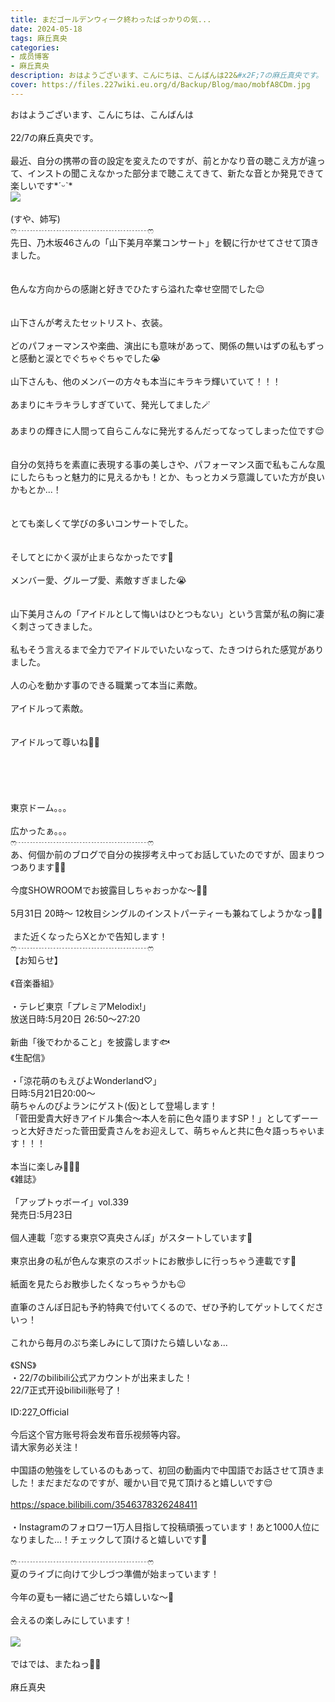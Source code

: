 ```yaml
---
title: まだゴールデンウィーク終わったばっかりの気...
date: 2024-05-18
tags: 麻丘真央
categories: 
- 成员博客
- 麻丘真央
description: おはようございます、こんにちは、こんばんは22&#x2F;7の麻丘真央です。 最近、自分の携帯の音の設定を変えたのですが、前とかなり音の聴こえ方が違って、インストの聞こえなかった部分まで聴こえてきて、新たな...
cover: https://files.227wiki.eu.org/d/Backup/Blog/mao/mobfA8CDm.jpg 
---
```

<div class="blog_detail__main">
<p>おはようございます、こんにちは、こんばんは<br/><br/>22/7の麻丘真央です。 <br/><br/>最近、自分の携帯の音の設定を変えたのですが、前とかなり音の聴こえ方が違って、インストの聞こえなかった部分まで聴こえてきて、新たな音とか発見できて楽しいです*ˊᵕˋ*<br/><img src="https://files.227wiki.eu.org/d/Backup/Blog/mao/mobfA8CDm.jpg"><br/><br/>(すや、姉写)<br/>ෆ‪┈┈┈┈┈┈┈┈┈┈┈┈┈┈┈ෆ‪<br/>先日、乃木坂46さんの「山下美月卒業コンサート」を観に行かせてさせて頂きました。<br/><br/><br/>色んな方向からの感謝と好きでひたすら溢れた幸せ空間でした😌<br/><br/><br/>山下さんが考えたセットリスト、衣装。<br/><br/>どのパフォーマンスや楽曲、演出にも意味があって、関係の無いはずの私もずっと感動と涙とでぐちゃぐちゃでした😭<br/><br/>山下さんも、他のメンバーの方々も本当にキラキラ輝いていて！！！<br/><br/>あまりにキラキラしすぎていて、発光してました🪄<br/><br/>あまりの輝きに人間って自らこんなに発光するんだってなってしまった位です😌<br/><br/><br/>自分の気持ちを素直に表現する事の美しさや、パフォーマンス面で私もこんな風にしたらもっと魅力的に見えるかも！とか、もっとカメラ意識していた方が良いかもとか...！<br/><br/><br/>とても楽しくて学びの多いコンサートでした。<br/><br/><br/>そしてとにかく涙が止まらなかったです🥲<br/><br/>メンバー愛、グループ愛、素敵すぎました😭<br/><br/><br/>山下美月さんの「アイドルとして悔いはひとつもない」という言葉が私の胸に凄く刺さってきました。<br/><br/>私もそう言えるまで全力でアイドルでいたいなって、たきつけられた感覚がありました。<br/><br/>人の心を動かす事のできる職業って本当に素敵。<br/><br/>アイドルって素敵。<br/><br/><br/>アイドルって尊いね🧚‍♀️<br/><br/><br/><br/><br/><br/>東京ドーム。。。<br/><br/>広かったぁ。。。<br/>ෆ‪┈┈┈┈┈┈┈┈┈┈┈┈┈┈┈ෆ‪<br/>あ、何個か前のブログで自分の挨拶考え中ってお話していたのですが、固まりつつあります🧚‍♀️<br/><br/>今度SHOWROOMでお披露目しちゃおっかな〜🧚‍♀️<br/><br/>5月31日 20時〜 12枚目シングルのインストパーティーも兼ねてしようかなっ🧚‍♀️<br/><br/> また近くなったらXとかで告知します！<br/>ෆ‪┈┈┈┈┈┈┈┈┈┈┈┈┈┈┈ෆ‪<br/>【お知らせ】<br/><br/>《音楽番組》<br/><br/>・テレビ東京「プレミアMelodix!」<br/>放送日時:5月20日 26:50〜27:20<br/><br/>新曲「後でわかること」を披露します🐟<br/>《生配信》<br/><br/>・「涼花萌のもえぴよWonderland♡」<br/>日時:5月21日20:00〜<br/>萌ちゃんのぴよランにゲスト(仮)として登場します！<br/>「菅田愛貴大好きアイドル集合〜本人を前に色々語りますSP！」としてずーーっと大好きだった菅田愛貴さんをお迎えして、萌ちゃんと共に色々語っちゃいます！！！<br/><br/>本当に楽しみ🫶🫶🫶<br/>《雑誌》<br/><br/>「アップトゥボーイ」vol.339<br/>発売日:5月23日<br/><br/>個人連載「恋する東京♡真央さんぽ」がスタートしています🫶<br/><br/>東京出身の私が色んな東京のスポットにお散歩しに行っちゃう連載です🐾‪<br/><br/>紙面を見たらお散歩したくなっちゃうかも😉<br/><br/>直筆のさんぽ日記も予約特典で付いてくるので、ぜひ予約してゲットしてくださいっ！<br/><br/>これから毎月のぷち楽しみにして頂けたら嬉しいなぁ...<br/><br/>《SNS》<br/>・22/7のbilibili公式アカウントが出来ました！<br/>22/7正式开设bilibili账号了！<br/><br/>ID:227_Official<br/><br/>今后这个官方账号将会发布音乐视频等内容。<br/>请大家务必关注！<br/><br/>中国語の勉強をしているのもあって、初回の動画内で中国語でお話させて頂きました！まだまだなのですが、暖かい目で見て頂けると嬉しいです😌<br/><br/><a href="https://space.bilibili.com/3546378326248411" target="_blank">https://space.bilibili.com/3546378326248411</a><br/><br/>・Instagramのフォロワー1万人目指して投稿頑張っています！あと1000人位になりました...！チェックして頂けると嬉しいです🌱<br/><br/>ෆ‪┈┈┈┈┈┈┈┈┈┈┈┈┈┈┈ෆ‪<br/>夏のライブに向けて少しづつ準備が始まっています！<br/><br/>今年の夏も一緒に過ごせたら嬉しいな〜🫶<br/><br/>会えるの楽しみにしています！<br/><br/><img src="https://files.227wiki.eu.org/d/Backup/Blog/mao/mob8X7yi6.jpg"><br/><br/>ではでは、またねっ🧚‍♀️<br/><br/>麻丘真央</img></img></p>
<!--twitter-->

<!--//twitter-->
</div>